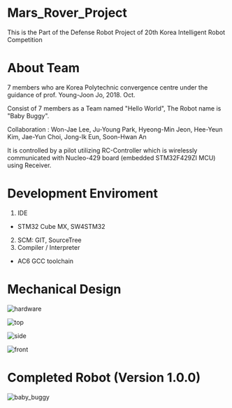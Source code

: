 # Mars_Rover_Project

This is the Part of the Defense Robot Project of 20th Korea Intelligent Robot Competition 

# About Team

7 members who are Korea Polytechnic convergence centre under the guidance of prof. Young-Joon Jo, 2018. Oct.

Consist of 7 members as a Team named "Hello World", The Robot name is "Baby Buggy".

Collaboration : Won-Jae Lee, Ju-Young Park, Hyeong-Min Jeon, Hee-Yeun Kim, Jae-Yun Choi, Jong-Ik Eun, Soon-Hwan An


It is controlled by a pilot utilizing RC-Controller which is wirelessly communicated with Nucleo-429 board (embedded STM32F429ZI MCU) using Receiver.

# Development Enviroment
1. IDE
- STM32 Cube MX, SW4STM32
2. SCM: GIT, SourceTree
3. Compiler / Interpreter
- AC6 GCC toolchain

# Mechanical Design
![hardware](https://user-images.githubusercontent.com/36121225/46571576-442d9600-c9b2-11e8-9ed8-f2d2a17cf051.jpg)

![top](https://user-images.githubusercontent.com/36121225/46571577-468ff000-c9b2-11e8-9c6f-ee4d1c3acaab.jpg)

![side](https://user-images.githubusercontent.com/36121225/46571579-4859b380-c9b2-11e8-9a2d-83107983cf11.jpg)

![front](https://user-images.githubusercontent.com/36121225/46571580-4a237700-c9b2-11e8-91f6-b111f741f88c.jpg)

# Completed Robot (Version 1.0.0)
![baby_buggy](https://user-images.githubusercontent.com/36121225/46571022-8fdb4200-c9a8-11e8-81ae-7f5229fb6037.PNG)
